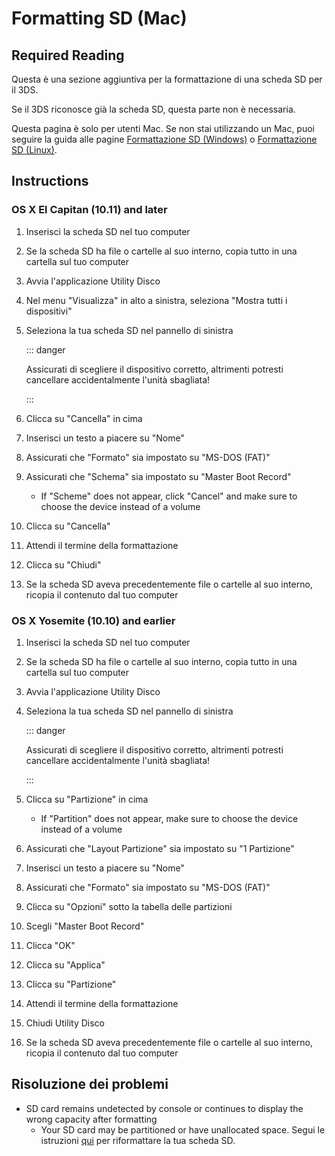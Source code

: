 # Formatting SD (Mac)

## Required Reading

Questa è una sezione aggiuntiva per la formattazione di una scheda SD per il 3DS.

Se il 3DS riconosce già la scheda SD, questa parte non è necessaria.

Questa pagina è solo per utenti Mac. Se non stai utilizzando un Mac, puoi seguire la guida alle pagine [Formattazione SD (Windows)](formatting-sd-\(Windows\)) o [Formattazione SD (Linux)](formatting-sd-\(linux\)).

## Instructions

### OS X El Capitan (10.11) and later

1. Inserisci la scheda SD nel tuo computer

2. Se la scheda SD ha file o cartelle al suo interno, copia tutto in una cartella sul tuo computer

3. Avvia l'applicazione Utility Disco

4. Nel menu "Visualizza" in alto a sinistra, seleziona "Mostra tutti i dispositivi"

5. Seleziona la tua scheda SD nel pannello di sinistra

   ::: danger

   Assicurati di scegliere il dispositivo corretto, altrimenti potresti cancellare accidentalmente l'unità sbagliata!

   :::

6. Clicca su "Cancella" in cima

7. Inserisci un testo a piacere su "Nome"

8. Assicurati che "Formato" sia impostato su "MS-DOS (FAT)"

9. Assicurati che "Schema" sia impostato su "Master Boot Record"
   - If "Scheme" does not appear, click "Cancel" and make sure to choose the device instead of a volume

10. Clicca su "Cancella"

11. Attendi il termine della formattazione

12. Clicca su "Chiudi"

13. Se la scheda SD aveva precedentemente file o cartelle al suo interno, ricopia il contenuto dal tuo computer

### OS X Yosemite (10.10) and earlier

1. Inserisci la scheda SD nel tuo computer

2. Se la scheda SD ha file o cartelle al suo interno, copia tutto in una cartella sul tuo computer

3. Avvia l'applicazione Utility Disco

4. Seleziona la tua scheda SD nel pannello di sinistra

   ::: danger

   Assicurati di scegliere il dispositivo corretto, altrimenti potresti cancellare accidentalmente l'unità sbagliata!

   :::

5. Clicca su "Partizione" in cima
   - If "Partition" does not appear, make sure to choose the device instead of a volume

6. Assicurati che "Layout Partizione" sia impostato su "1 Partizione"

7. Inserisci un testo a piacere su "Nome"

8. Assicurati che "Formato" sia impostato su "MS-DOS (FAT)"

9. Clicca su "Opzioni" sotto la tabella delle partizioni

10. Scegli "Master Boot Record"

11. Clicca "OK"

12. Clicca su "Applica"

13. Clicca su "Partizione"

14. Attendi il termine della formattazione

15. Chiudi Utility Disco

16. Se la scheda SD aveva precedentemente file o cartelle al suo interno, ricopia il contenuto dal tuo computer

## Risoluzione dei problemi

- SD card remains undetected by console or continues to display the wrong capacity after formatting
  - Your SD card may be partitioned or have unallocated space. Segui le istruzioni [qui](https://wiki.hacks.guide/wiki/SD_Clean/Mac) per riformattare la tua scheda SD.
